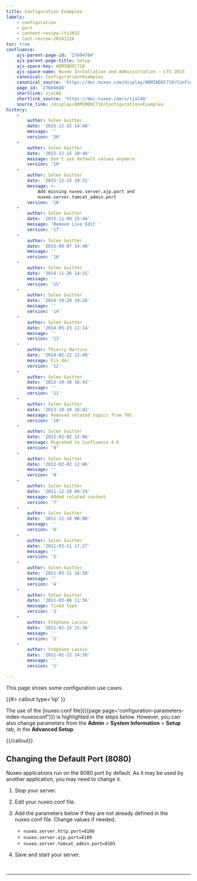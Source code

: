 ```yaml
---
title: Configuration Examples
labels:
    - configuration
    - port
    - content-review-lts2015
    - last-review-20141126
toc: true
confluence:
    ajs-parent-page-id: '27604704'
    ajs-parent-page-title: Setup
    ajs-space-key: ADMINDOC710
    ajs-space-name: Nuxeo Installation and Administration — LTS 2015
    canonical: Configuration+Examples
    canonical_source: 'https://doc.nuxeo.com/display/ADMINDOC710/Configuration+Examples'
    page_id: '27604686'
    shortlink: zjalAQ
    shortlink_source: 'https://doc.nuxeo.com/x/zjalAQ'
    source_link: /display/ADMINDOC710/Configuration+Examples
history:
    - 
        author: Solen Guitter
        date: '2015-12-15 14:48'
        message: ''
        version: '20'
    - 
        author: Solen Guitter
        date: '2015-12-15 10:40'
        message: Don't use default values anymore
        version: '19'
    - 
        author: Solen Guitter
        date: '2015-12-15 10:32'
        message: >-
            Add missing nuxeo.server.ajp.port and
            nuxeo.server.tomcat_admin.port 
        version: '18'
    - 
        author: Solen Guitter
        date: '2015-11-09 15:44'
        message: 'Remove Live Edit '
        version: '17'
    - 
        author: Solen Guitter
        date: '2015-09-07 14:48'
        message: ''
        version: '16'
    - 
        author: Solen Guitter
        date: '2014-11-26 14:15'
        message: ''
        version: '15'
    - 
        author: Solen Guitter
        date: '2014-10-20 10:26'
        message: ''
        version: '14'
    - 
        author: Solen Guitter
        date: '2014-05-23 11:14'
        message: ''
        version: '13'
    - 
        author: Thierry Martins
        date: '2014-05-22 12:40'
        message: Fix doc
        version: '12'
    - 
        author: Solen Guitter
        date: '2013-10-10 16:43'
        message: ''
        version: '11'
    - 
        author: Solen Guitter
        date: '2013-10-10 16:42'
        message: Removed related topics from TOC
        version: '10'
    - 
        author: Solen Guitter
        date: '2012-02-02 12:06'
        message: Migrated to Confluence 4.0
        version: '9'
    - 
        author: Solen Guitter
        date: '2012-02-02 12:06'
        message: ''
        version: '8'
    - 
        author: Solen Guitter
        date: '2011-12-10 09:24'
        message: Added related content
        version: '7'
    - 
        author: Solen Guitter
        date: '2011-12-10 00:08'
        message: ''
        version: '6'
    - 
        author: Solen Guitter
        date: '2011-03-11 17:27'
        message: ''
        version: '5'
    - 
        author: Solen Guitter
        date: '2011-03-11 16:50'
        message: ''
        version: '4'
    - 
        author: Solen Guitter
        date: '2011-03-08 11:56'
        message: fixed typo
        version: '3'
    - 
        author: Stéphane Lacoin
        date: '2011-02-22 15:36'
        message: ''
        version: '2'
    - 
        author: Stéphane Lacoin
        date: '2011-02-22 14:50'
        message: ''
        version: '1'

---
```

This page shows some configuration use cases.

{{#> callout type='tip' }}

The use of the [nuxeo.conf file]({{page page='configuration-parameters-index-nuxeoconf'}}) is highlighted in the steps below. However, you can also change parameters from the **Admin** > **System Information** > **Setup** tab, in the **Advanced Setup**.

{{/callout}}

## Changing the Default Port (8080)

Nuxeo applications run on the 8080 port by default. As it may be used by another application, you may need to change it.

1.  Stop your server.
2.  Edit your nuxeo.conf file.
3.  Add the parameters below if they are not already defined in the nuxeo.conf file. Change values if needed.

    *   `nuxeo.server.http.port=8180`
    *   `nuxeo.server.ajp.port=8109`
    *   `nuxeo.server.tomcat_admin.port=8105`
4.  Save and start your server.

&nbsp;

* * *